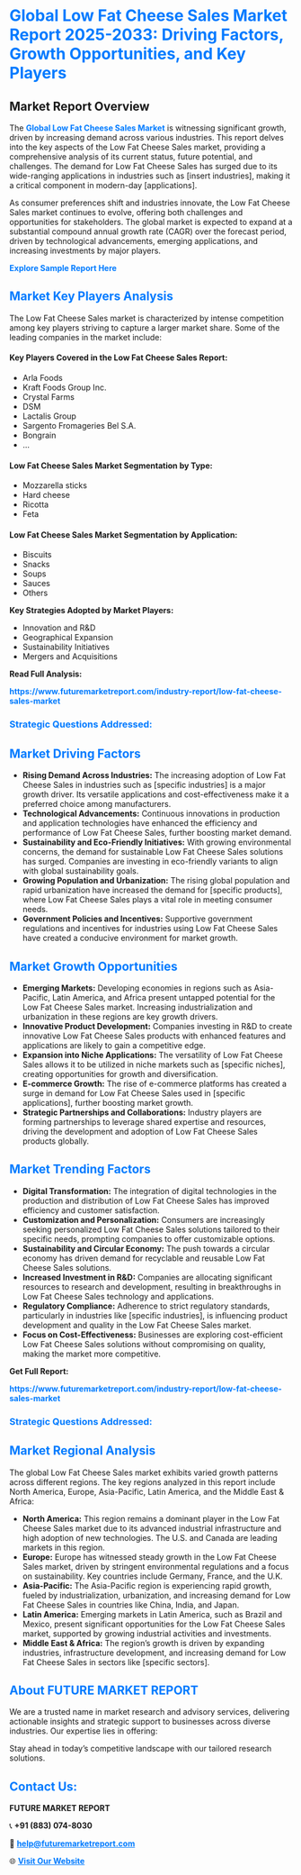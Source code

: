 <h1 style="color: #007BFF;">Global Low Fat Cheese Sales Market Report 2025-2033: Driving Factors, Growth Opportunities, and Key Players</h1>

<section id="overview">
<h2>Market Report Overview</h2>
<p>The <a href="https://www.futuremarketreport.com/industry-report/low-fat-cheese-sales-market" style="color: #007BFF; text-decoration: none;"><strong>Global Low Fat Cheese Sales Market</strong></a> is witnessing significant growth, driven by increasing demand across various industries. This report delves into the key aspects of the Low Fat Cheese Sales market, providing a comprehensive analysis of its current status, future potential, and challenges. The demand for Low Fat Cheese Sales has surged due to its wide-ranging applications in industries such as [insert industries], making it a critical component in modern-day [applications].</p>
<p>As consumer preferences shift and industries innovate, the Low Fat Cheese Sales market continues to evolve, offering both challenges and opportunities for stakeholders. The global market is expected to expand at a substantial compound annual growth rate (CAGR) over the forecast period, driven by technological advancements, emerging applications, and increasing investments by major players.</p>
</section>

<section id="overview">
<p><a href="https://www.futuremarketreport.com/request-sample/reportId=109244" style="color: #007BFF; text-decoration: none;"><strong>Explore Sample Report Here</strong></a></p>
</section>

<section id="key-players">
<h2 style="color: #007BFF;">Market Key Players Analysis</h2>
<p>The Low Fat Cheese Sales market is characterized by intense competition among key players striving to capture a larger market share. Some of the leading companies in the market include:</p>
<h4>Key Players Covered in the Low Fat Cheese Sales Report:</h4>
<ul><li>Arla Foods</li><li>Kraft Foods Group Inc.</li><li>Crystal Farms</li><li>DSM</li><li>Lactalis Group</li><li>Sargento Fromageries Bel S.A.</li><li>Bongrain</li><li>...</li></ul>
<h4>Low Fat Cheese Sales Market Segmentation by Type:</h4>
<ul><li>Mozzarella sticks</li><li>Hard cheese</li><li>Ricotta</li><li>Feta</li></ul>

<h4>Low Fat Cheese Sales Market Segmentation by Application:</h4>
<ul><li>Biscuits</li><li>Snacks</li><li>Soups</li><li>Sauces</li><li>Others</li></ul>
<p><strong>Key Strategies Adopted by Market Players:</strong></p>
<ul>
<li>Innovation and R&D</li>
<li>Geographical Expansion</li>
<li>Sustainability Initiatives</li>
<li>Mergers and Acquisitions</li>
</ul>
</section>

<section>
<p><strong>Read Full Analysis: </strong></p><a href="https://www.futuremarketreport.com/industry-report/low-fat-cheese-sales-market" style="color: #007BFF; text-decoration: none;"><strong>https://www.futuremarketreport.com/industry-report/low-fat-cheese-sales-market</strong></a>
<h3 style="color: #007BFF;">Strategic Questions Addressed:</h3>
</section>

<section id="driving-factors">
<h2 style="color: #007BFF;">Market Driving Factors</h2>
<ul>
<li><strong>Rising Demand Across Industries:</strong> The increasing adoption of Low Fat Cheese Sales in industries such as [specific industries] is a major growth driver. Its versatile applications and cost-effectiveness make it a preferred choice among manufacturers.</li>
<li><strong>Technological Advancements:</strong> Continuous innovations in production and application technologies have enhanced the efficiency and performance of Low Fat Cheese Sales, further boosting market demand.</li>
<li><strong>Sustainability and Eco-Friendly Initiatives:</strong> With growing environmental concerns, the demand for sustainable Low Fat Cheese Sales solutions has surged. Companies are investing in eco-friendly variants to align with global sustainability goals.</li>
<li><strong>Growing Population and Urbanization:</strong> The rising global population and rapid urbanization have increased the demand for [specific products], where Low Fat Cheese Sales plays a vital role in meeting consumer needs.</li>
<li><strong>Government Policies and Incentives:</strong> Supportive government regulations and incentives for industries using Low Fat Cheese Sales have created a conducive environment for market growth.</li>
</ul>
</section>

<section id="growth-opportunities">
<h2 style="color: #007BFF;">Market Growth Opportunities</h2>
<ul>
<li><strong>Emerging Markets:</strong> Developing economies in regions such as Asia-Pacific, Latin America, and Africa present untapped potential for the Low Fat Cheese Sales market. Increasing industrialization and urbanization in these regions are key growth drivers.</li>
<li><strong>Innovative Product Development:</strong> Companies investing in R&D to create innovative Low Fat Cheese Sales products with enhanced features and applications are likely to gain a competitive edge.</li>
<li><strong>Expansion into Niche Applications:</strong> The versatility of Low Fat Cheese Sales allows it to be utilized in niche markets such as [specific niches], creating opportunities for growth and diversification.</li>
<li><strong>E-commerce Growth:</strong> The rise of e-commerce platforms has created a surge in demand for Low Fat Cheese Sales used in [specific applications], further boosting market growth.</li>
<li><strong>Strategic Partnerships and Collaborations:</strong> Industry players are forming partnerships to leverage shared expertise and resources, driving the development and adoption of Low Fat Cheese Sales products globally.</li>
</ul>
</section>

<section id="trending-factors">
<h2 style="color: #007BFF;">Market Trending Factors</h2>
<ul>
<li><strong>Digital Transformation:</strong> The integration of digital technologies in the production and distribution of Low Fat Cheese Sales has improved efficiency and customer satisfaction.</li>
<li><strong>Customization and Personalization:</strong> Consumers are increasingly seeking personalized Low Fat Cheese Sales solutions tailored to their specific needs, prompting companies to offer customizable options.</li>
<li><strong>Sustainability and Circular Economy:</strong> The push towards a circular economy has driven demand for recyclable and reusable Low Fat Cheese Sales solutions.</li>
<li><strong>Increased Investment in R&D:</strong> Companies are allocating significant resources to research and development, resulting in breakthroughs in Low Fat Cheese Sales technology and applications.</li>
<li><strong>Regulatory Compliance:</strong> Adherence to strict regulatory standards, particularly in industries like [specific industries], is influencing product development and quality in the Low Fat Cheese Sales market.</li>
<li><strong>Focus on Cost-Effectiveness:</strong> Businesses are exploring cost-efficient Low Fat Cheese Sales solutions without compromising on quality, making the market more competitive.</li>
</ul>
</section>

<section>
<p><strong>Get Full Report: </strong></p><a href="https://www.futuremarketreport.com/industry-report/low-fat-cheese-sales-market" style="color: #007BFF; text-decoration: none;"><strong>https://www.futuremarketreport.com/industry-report/low-fat-cheese-sales-market</strong></a>
<h3 style="color: #007BFF;">Strategic Questions Addressed:</h3>
</section>


<section id="regional-analysis">
<h2 style="color: #007BFF;">Market Regional Analysis</h2>
<p>The global Low Fat Cheese Sales market exhibits varied growth patterns across different regions. The key regions analyzed in this report include North America, Europe, Asia-Pacific, Latin America, and the Middle East & Africa:</p>
<ul>
<li><strong>North America:</strong> This region remains a dominant player in the Low Fat Cheese Sales market due to its advanced industrial infrastructure and high adoption of new technologies. The U.S. and Canada are leading markets in this region.</li>
<li><strong>Europe:</strong> Europe has witnessed steady growth in the Low Fat Cheese Sales market, driven by stringent environmental regulations and a focus on sustainability. Key countries include Germany, France, and the U.K.</li>
<li><strong>Asia-Pacific:</strong> The Asia-Pacific region is experiencing rapid growth, fueled by industrialization, urbanization, and increasing demand for Low Fat Cheese Sales in countries like China, India, and Japan.</li>
<li><strong>Latin America:</strong> Emerging markets in Latin America, such as Brazil and Mexico, present significant opportunities for the Low Fat Cheese Sales market, supported by growing industrial activities and investments.</li>
<li><strong>Middle East & Africa:</strong> The region’s growth is driven by expanding industries, infrastructure development, and increasing demand for Low Fat Cheese Sales in sectors like [specific sectors].</li>
</ul>
</section>

<footer>
<h2 style="color: #007BFF;">About FUTURE MARKET REPORT</h2>
<p>We are a trusted name in market research and advisory services, delivering actionable insights and strategic support to businesses across diverse industries. Our expertise lies in offering:</p>

<p>Stay ahead in today’s competitive landscape with our tailored research solutions.</p>

<h2 style="color: #007BFF;">Contact Us:</h2>
<p><strong>FUTURE MARKET REPORT</strong></p>
<p>📞 <strong>+91 (883) 074-8030</strong></p>
<p>📧 <strong><a href="mailto:help@futuremarketreport.com" style="color: #007BFF;">help@futuremarketreport.com</a></strong></p>
<p>🌐 <strong><a href="https://www.futuremarketreport.com/" style="color: #007BFF;">Visit Our Website</a></strong></p>
</footer>